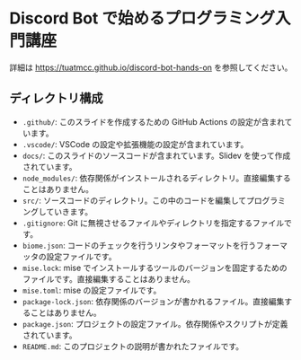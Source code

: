 # Discord Bot で始めるプログラミング入門講座

詳細は https://tuatmcc.github.io/discord-bot-hands-on を参照してください。

## ディレクトリ構成

- `.github/`: このスライドを作成するための GitHub Actions の設定が含まれています。
- `.vscode/`: VSCode の設定や拡張機能の設定が含まれています。
- `docs/`: このスライドのソースコードが含まれています。Slidev を使って作成されています。
- `node_modules/`: 依存関係がインストールされるディレクトリ。直接編集することはありません。
- `src/`: ソースコードのディレクトリ。この中のコードを編集してプログラミングしていきます。
- `.gitignore`: Git に無視させるファイルやディレクトリを指定するファイルです。
- `biome.json`: コードのチェックを行うリンタやフォーマットを行うフォーマッタの設定ファイルです。
- `mise.lock`: mise でインストールするツールのバージョンを固定するためのファイルです。直接編集することはありません。
- `mise.toml`: mise の設定ファイルです。
- `package-lock.json`: 依存関係のバージョンが書かれるファイル。直接編集することはありません。
- `package.json`: プロジェクトの設定ファイル。依存関係やスクリプトが定義されています。
- `README.md`: このプロジェクトの説明が書かれたファイルです。
